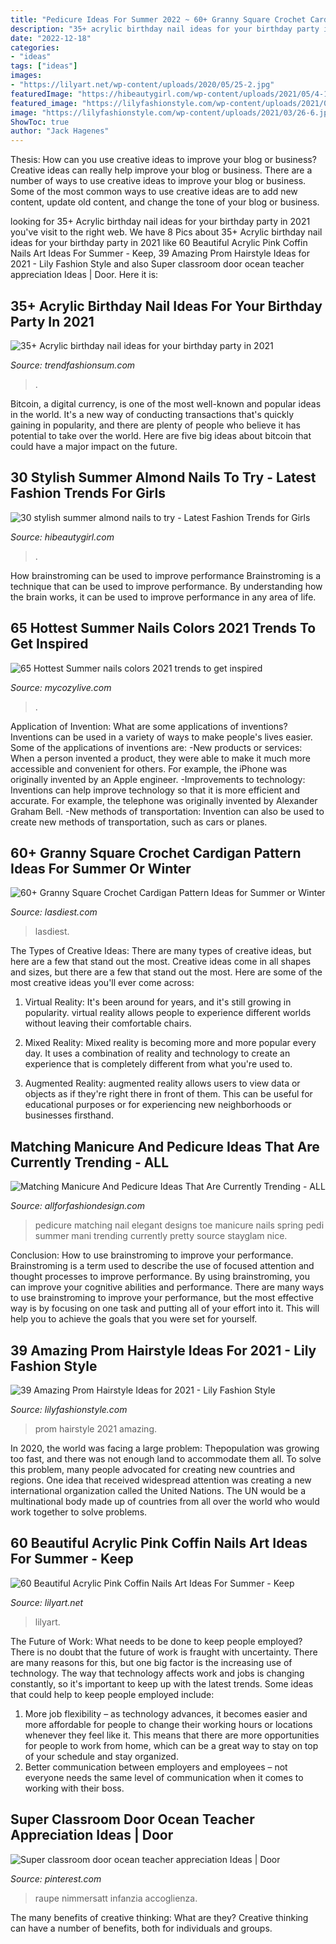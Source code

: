 ```yaml
---
title: "Pedicure Ideas For Summer 2022 ~ 60+ Granny Square Crochet Cardigan Pattern Ideas For Summer Or Winter"
description: "35+ acrylic birthday nail ideas for your birthday party in 2021"
date: "2022-12-18"
categories:
- "ideas"
tags: ["ideas"]
images:
- "https://lilyart.net/wp-content/uploads/2020/05/25-2.jpg"
featuredImage: "https://hibeautygirl.com/wp-content/uploads/2021/05/4-1.jpg"
featured_image: "https://lilyfashionstyle.com/wp-content/uploads/2021/03/26-6.jpg"
image: "https://lilyfashionstyle.com/wp-content/uploads/2021/03/26-6.jpg"
ShowToc: true
author: "Jack Hagenes"
---
```



Thesis: How can you use creative ideas to improve your blog or business?
Creative ideas can really help improve your blog or business. There are a number of ways to use creative ideas to improve your blog or business. Some of the most common ways to use creative ideas are to add new content, update old content, and change the tone of your blog or business.

	

		
looking for 35+ Acrylic birthday nail ideas for your birthday party in 2021 you've visit to the right web. We have 8 Pics about 35+ Acrylic birthday nail ideas for your birthday party in 2021 like 60 Beautiful Acrylic Pink Coffin Nails Art Ideas For Summer - Keep, 39 Amazing Prom Hairstyle Ideas for 2021 - Lily Fashion Style and also Super classroom door ocean teacher appreciation Ideas | Door. Here it is:
		
    
## 35+ Acrylic Birthday Nail Ideas For Your Birthday Party In 2021

<img loading=lazy src="https://trendfashionsum.com/wp-content/uploads/2021/05/9-18.jpg" onerror="this.onerror=null;this.src='https://tse1.mm.bing.net/th?id=OIP.gPNhAcqagwOlHq2xgaPqJQHaLH&amp;pid=15.1';" alt="35+ Acrylic birthday nail ideas for your birthday party in 2021">

_Source: trendfashionsum.com_

>. 

	

Bitcoin, a digital currency, is one of the most well-known and popular ideas in the world. It's a new way of conducting transactions that's quickly gaining in popularity, and there are plenty of people who believe it has potential to take over the world. Here are five big ideas about bitcoin that could have a major impact on the future.

    
## 30 Stylish Summer Almond Nails To Try - Latest Fashion Trends For Girls

<img loading=lazy src="https://hibeautygirl.com/wp-content/uploads/2021/05/4-1.jpg" onerror="this.onerror=null;this.src='https://tse4.mm.bing.net/th?id=OIP.NU8Nh_u-yrD5aC6vocsDmAHaLH&amp;pid=15.1';" alt="30 stylish summer almond nails to try - Latest Fashion Trends for Girls">

_Source: hibeautygirl.com_

>. 

	

How brainstroming can be used to improve performance
Brainstroming is a technique that can be used to improve performance. By understanding how the brain works, it can be used to improve performance in any area of life.

    
## 65 Hottest Summer Nails Colors 2021 Trends To Get Inspired

<img loading=lazy src="https://mycozylive.com/wp-content/uploads/2021/05/45.jpg" onerror="this.onerror=null;this.src='https://tse4.mm.bing.net/th?id=OIP.oFPps1j4GTIs83pjH_YQPQHaLH&amp;pid=15.1';" alt="65 Hottest Summer nails colors 2021 trends to get inspired">

_Source: mycozylive.com_

>. 

	

Application of Invention: What are some applications of inventions?
Inventions can be used in a variety of ways to make people's lives easier. Some of the applications of inventions are: 
-New products or services: When a person invented a product, they were able to make it much more accessible and convenient for others. For example, the iPhone was originally invented by an Apple engineer. 
-Improvements to technology: Inventions can help improve technology so that it is more efficient and accurate. For example, the telephone was originally invented by Alexander Graham Bell. 
-New methods of transportation: Invention can also be used to create new methods of transportation, such as cars or planes.

    
## 60+ Granny Square Crochet Cardigan Pattern Ideas For Summer Or Winter

<img loading=lazy src="https://www.lasdiest.com/wp-content/uploads/2019/05/6b5218f89f3182b8ff6b6f200b8afee3-e1557534294547.jpg" onerror="this.onerror=null;this.src='https://tse2.mm.bing.net/th?id=OIP.R1rfbtvRQPI-n6G_EdqofQHaPE&amp;pid=15.1';" alt="60+ Granny Square Crochet Cardigan Pattern Ideas for Summer or Winter">

_Source: lasdiest.com_

>lasdiest. 

	

The Types of Creative Ideas: There are many types of creative ideas, but here are a few that stand out the most.
Creative ideas come in all shapes and sizes, but there are a few that stand out the most. Here are some of the most creative ideas you'll ever come across:
1. Virtual Reality: It's been around for years, and it's still growing in popularity. virtual reality allows people to experience different worlds without leaving their comfortable chairs.

2. Mixed Reality: Mixed reality is becoming more and more popular every day. It uses a combination of reality and technology to create an experience that is completely different from what you're used to.

3. Augmented Reality: augmented reality allows users to view data or objects as if they're right there in front of them. This can be useful for educational purposes or for experiencing new neighborhoods or businesses firsthand.


    
## Matching Manicure And Pedicure Ideas That Are Currently Trending - ALL

<img loading=lazy src="https://allforfashiondesign.com/wp-content/uploads/2018/05/17067c8eeba897b3a885dc2e5f4beafd.jpg" onerror="this.onerror=null;this.src='https://tse4.mm.bing.net/th?id=OIP.xWncbR7PueHAg-ReBzY_owHaHa&amp;pid=15.1';" alt="Matching Manicure And Pedicure Ideas That Are Currently Trending - ALL">

_Source: allforfashiondesign.com_

>pedicure matching nail elegant designs toe manicure nails spring pedi summer mani trending currently pretty source stayglam nice. 

	

Conclusion: How to use brainstroming to improve your performance.
Brainstroming is a term used to describe the use of focused attention and thought processes to improve performance. By using brainstroming, you can improve your cognitive abilities and performance. There are many ways to use brainstroming to improve your performance, but the most effective way is by focusing on one task and putting all of your effort into it. This will help you to achieve the goals that you were set for yourself.

    
## 39 Amazing Prom Hairstyle Ideas For 2021 - Lily Fashion Style

<img loading=lazy src="https://lilyfashionstyle.com/wp-content/uploads/2021/03/26-6.jpg" onerror="this.onerror=null;this.src='https://tse2.mm.bing.net/th?id=OIP.PCyJ9I4x3RQ0VZm-Lv8OewHaLH&amp;pid=15.1';" alt="39 Amazing Prom Hairstyle Ideas for 2021 - Lily Fashion Style">

_Source: lilyfashionstyle.com_

>prom hairstyle 2021 amazing. 

	

In 2020, the world was facing a large problem: Thepopulation was growing too fast, and there was not enough land to accommodate them all. To solve this problem, many people advocated for creating new countries and regions. One idea that received widespread attention was creating a new international organization called the United Nations. The UN would be a multinational body made up of countries from all over the world who would work together to solve problems.

    
## 60 Beautiful Acrylic Pink Coffin Nails Art Ideas For Summer - Keep

<img loading=lazy src="https://lilyart.net/wp-content/uploads/2020/05/25-2.jpg" onerror="this.onerror=null;this.src='https://tse3.mm.bing.net/th?id=OIP.VvDi-9mrxgpYJlwD6BTCOwHaKF&amp;pid=15.1';" alt="60 Beautiful Acrylic Pink Coffin Nails Art Ideas For Summer - Keep">

_Source: lilyart.net_

>lilyart. 

	

The Future of Work: What needs to be done to keep people employed?
There is no doubt that the future of work is fraught with uncertainty. There are many reasons for this, but one big factor is the increasing use of technology. The way that technology affects work and jobs is changing constantly, so it's important to keep up with the latest trends. Some ideas that could help to keep people employed include: 
1) More job flexibility – as technology advances, it becomes easier and more affordable for people to change their working hours or locations whenever they feel like it. This means that there are more opportunities for people to work from home, which can be a great way to stay on top of your schedule and stay organized. 
2) Better communication between employers and employees – not everyone needs the same level of communication when it comes to working with their boss.

    
## Super Classroom Door Ocean Teacher Appreciation Ideas | Door

<img loading=lazy src="https://i.pinimg.com/736x/4f/40/c6/4f40c63ecd03c4ddbc1d35c8f8cd6d61.jpg" onerror="this.onerror=null;this.src='https://tse4.mm.bing.net/th?id=OIP.gqJ-E1GAdqHn9NSpA8xtNgAAAA&amp;pid=15.1';" alt="Super classroom door ocean teacher appreciation Ideas | Door">

_Source: pinterest.com_

>raupe nimmersatt infanzia accoglienza. 

	

The many benefits of creative thinking: What are they?
Creative thinking can have a number of benefits, both for individuals and groups.

